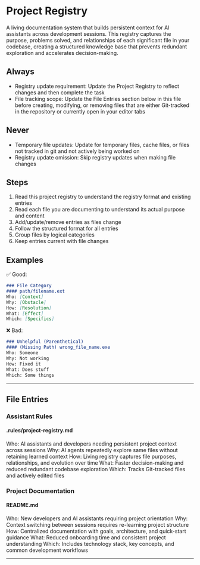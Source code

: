 # Project Registry

A living documentation system that builds persistent context for AI assistants across development sessions. This registry captures the purpose, problems solved, and relationships of each significant file in your codebase, creating a structured knowledge base that prevents redundant exploration and accelerates decision-making.

## Always
- Registry update requirement: Update the Project Registry to reflect changes and then complete the task
- File tracking scope: Update the File Entries section below in this file before creating, modifying, or removing files that are either Git-tracked in the repository or currently open in your editor tabs

## Never
- Temporary file updates: Update for temporary files, cache files, or files not tracked in git and not actively being worked on
- Registry update omission: Skip registry updates when making file changes

## Steps
1. Read this project registry to understand the registry format and existing entries
2. Read each file you are documenting to understand its actual purpose and content
3. Add/update/remove entries as files change
4. Follow the structured format for all entries
5. Group files by logical categories
6. Keep entries current with file changes

## Examples
✅ Good:
```markdown
### File Category
#### path/filename.ext
Who: [Context]
Why: [Obstacle]
How: [Resolution]
What: [Effect]
Which: [Specifics]
```

❌ Bad:
```markdown
### Unhelpful (Parenthetical)
#### (Missing Path) wrong_file_name.exe
Who: Someone
Why: Not working
How: Fixed it
What: Does stuff
Which: Some things
```

---

## File Entries

### Assistant Rules
#### .rules/project-registry.md
Who: AI assistants and developers needing persistent project context across sessions
Why: AI agents repeatedly explore same files without retaining learned context
How: Living registry captures file purposes, relationships, and evolution over time
What: Faster decision-making and reduced redundant codebase exploration
Which: Tracks Git-tracked files and actively edited files

### Project Documentation
#### README.md
Who: New developers and AI assistants requiring project orientation
Why: Context switching between sessions requires re-learning project structure
How: Centralized documentation with goals, architecture, and quick-start guidance
What: Reduced onboarding time and consistent project understanding
Which: Includes technology stack, key concepts, and common development workflows

---

